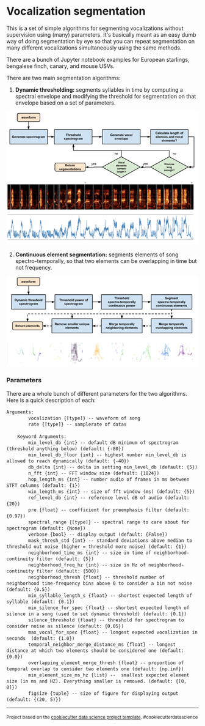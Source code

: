 Vocalization segmentation
==============================

This is a set of simple algorithms for segmenting vocalizations without supervision using (many) parameters. It's basically meant as an easy dumb way of doing segmentation by eye so that you can repeat segmentation on many different vocalizations simultaneously using the same methods. 

There are a bunch of Jupyter notebook examples for European starlings, bengalese finch, canary, and mouse USVs. 

There are two main segmentation algorithms:

1) <b>Dynamic thresholding:</b> segments syllables in time by computing a spectral envelope and modifying the threshold for segmentation on that envelope based on a set of parameters.

<img src="assets/dynamic-thresholding.png" />

2) <b>Continuous element segmentation:</b> segments elements of song spectro-temporally, so that two elements can be overlapping in time but not frequency. 

<img src="assets/continuous-element.png" />


### Parameters

There are a whole bunch of different parameters for the two algorithms. Here is a quick description of each:

```
Arguments:
        vocalization {[type]} -- waveform of song
        rate {[type]} -- samplerate of datas

    Keyword Arguments:
        min_level_db {int} -- default dB minimum of spectrogram (threshold anything below) (default: {-80})
        min_level_db_floor {int} -- highest number min_level_db is allowed to reach dynamically (default: {-40})
        db_delta {int} -- delta in setting min_level_db (default: {5})
        n_fft {int} -- FFT window size (default: {1024})
        hop_length_ms {int} -- number audio of frames in ms between STFT columns (default: {1})
        win_length_ms {int} -- size of fft window (ms) (default: {5})
        ref_level_db {int} -- reference level dB of audio (default: {20})
        pre {float} -- coefficient for preemphasis filter (default: {0.97})
        spectral_range {[type]} -- spectral range to care about for spectrogram (default: {None})
        verbose {bool} -- display output (default: {False})
        mask_thresh_std {int} -- standard deviations above median to threshold out noise (higher = threshold more noise) (default: {1})
        neighborhood_time_ms {int} -- size in time of neighborhood-continuity filter (default: {5})
        neighborhood_freq_hz {int} -- size in Hz of neighborhood-continuity filter (default: {500})
        neighborhood_thresh {float} -- threshold number of neighborhood time-frequency bins above 0 to consider a bin not noise (default: {0.5})
        min_syllable_length_s {float} -- shortest expected length of syllable (default: {0.1})
        min_silence_for_spec {float} -- shortest expected length of silence in a song (used to set dynamic threshold) (default: {0.1})
        silence_threshold {float} -- threshold for spectrogram to consider noise as silence (default: {0.05})
        max_vocal_for_spec {float} -- longest expected vocalization in seconds  (default: {1.0})
        temporal_neighbor_merge_distance_ms {float} -- longest distance at which two elements should be considered one (default: {0.0})
        overlapping_element_merge_thresh {float} -- proportion of temporal overlap to consider two elements one (default: {np.inf})
        min_element_size_ms_hz {list} --  smallest expected element size (in ms and HZ). Everything smaller is removed. (default: {[0, 0]})
        figsize {tuple} -- size of figure for displaying output (default: {(20, 5)})

```

--------

<p><small>Project based on the <a target="_blank" href="https://drivendata.github.io/cookiecutter-data-science/">cookiecutter data science project template</a>. #cookiecutterdatascience</small></p>
